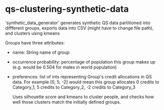 # qs-clustering-synthetic-data
'synthetic_data_generator' generates synthetic QS data partitioned into diffferent groups, exports data into CSV (might have to change file path), and clusters using kmeans

Groups have three attributes: 
- name: String name of group
- occurrence probability: percentage of population this group makes up (e.g. would be 0.504 for males in world population)
- preferences: list of ints representing Group's credit allocations in QS data. For example [0, 5, -2] would mean this group allocates 0 credits to Category_1, 5 credits to Category_2, -2 credits to Category_3

  Uses silhouette score and kmeans to cluster people, and checks how well those clusters match the initially defined groups. 
